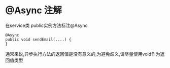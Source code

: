 # @Async 注解

在service类 public实例方法标注@Async
~~~
@Async
public void sendEmail(....) {
}
~~~
通常来说,异步执行方法的返回值是没有意义的,为避免歧义,请尽量使用void作为返回值类型
